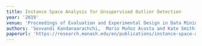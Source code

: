 ```yaml
---
title: Instance Space Analysis for Unsupervised Outlier Detection
year: '2019'
venue: 'Proceedings of Evaluation and Experimental Design in Data Mining and Machine Learning 2019. Rheinisch-Westfaelische Technische Hochschule Aachen.'
authors: 'Sevvandi Kandanaarachchi,  Mario Muñoz Acosta and Kate Smith-Miles'
paperurl: 'https://research.monash.edu/en/publications/instance-space-analysis-for-unsupervised-outlier-detection'
---
```

 